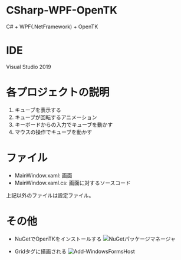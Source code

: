 # CSharp-WPF-OpenTK
C# + WPF(.NetFramework) + OpenTK

# IDE
Visual Studio 2019

# 各プロジェクトの説明
1. キューブを表示する
2. キューブが回転するアニメーション
3. キーボードからの入力でキューブを動かす
4. マウスの操作でキューブを動かす

# ファイル
* MainWindow.xaml: 画面
* MainWindow.xaml.cs: 画面に対するソースコード

上記以外のファイルは設定ファイル。

# その他
* NuGetでOpenTKをインストールする
![NuGetパッケージマネージャ](https://user-images.githubusercontent.com/77771651/111118029-9d4e7a80-85ab-11eb-8373-b5bbb33585b4.png)

* Gridタグに描画される
![Add-WindowsFormsHost](https://user-images.githubusercontent.com/77771651/111118080-af301d80-85ab-11eb-91b2-bea9ae996e9f.png)
